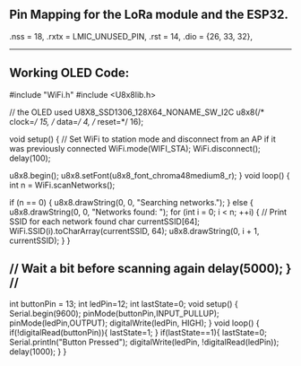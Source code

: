   Pin Mapping for the LoRa module and the ESP32.
-----------------------------
  .nss = 18,
  .rxtx = LMIC_UNUSED_PIN,
  .rst = 14,
  .dio = {26, 33, 32},

---------------------------
Working OLED Code: 
-----------------------
#include "WiFi.h"
#include <U8x8lib.h>

// the OLED used
U8X8_SSD1306_128X64_NONAME_SW_I2C u8x8(/* clock=*/ 15, /* data=*/ 4, /* reset=*/ 16);


void setup()
{
  // Set WiFi to station mode and disconnect from an AP if it was previously connected
  WiFi.mode(WIFI_STA);
  WiFi.disconnect();
  delay(100);

  u8x8.begin();
  u8x8.setFont(u8x8_font_chroma48medium8_r);
}
void loop()
{
  int n = WiFi.scanNetworks();

  if (n == 0) {
    u8x8.drawString(0, 0, "Searching networks.");
  } else {
    u8x8.drawString(0, 0, "Networks found: ");
    for (int i = 0; i < n; ++i) {
      // Print SSID for each network found
      char currentSSID[64];
      WiFi.SSID(i).toCharArray(currentSSID, 64);
      u8x8.drawString(0, i + 1, currentSSID);
    }
  }

  // Wait a bit before scanning again
  delay(5000);
}
//
--------------------------------------
int buttonPin = 13;
int ledPin=12;
int lastState=0;
void setup() {
  Serial.begin(9600);
  pinMode(buttonPin,INPUT_PULLUP);
  pinMode(ledPin,OUTPUT);
  digitalWrite(ledPin, HIGH);
}
void loop() {
  if(!digitalRead(buttonPin)){
      lastState=1;
  }
  if(lastState==1){
      lastState=0;
      Serial.println("Button Pressed");
      digitalWrite(ledPin, !digitalRead(ledPin));
      delay(1000);
   }
}

